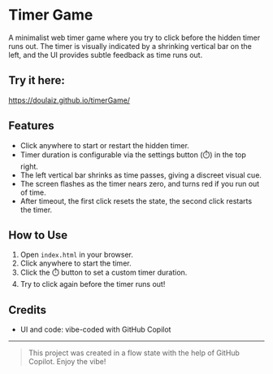 # Timer Game

A minimalist web timer game where you try to click before the hidden timer runs out. The timer is visually indicated by a shrinking vertical bar on the left, and the UI provides subtle feedback as time runs out.

## Try it here:
https://doulaiz.github.io/timerGame/

## Features
- Click anywhere to start or restart the hidden timer.
- Timer duration is configurable via the settings button (⏱️) in the top right.
- The left vertical bar shrinks as time passes, giving a discreet visual cue.
- The screen flashes as the timer nears zero, and turns red if you run out of time.
- After timeout, the first click resets the state, the second click restarts the timer.

## How to Use
1. Open `index.html` in your browser.
2. Click anywhere to start the timer.
3. Click the ⏱️ button to set a custom timer duration.
4. Try to click again before the timer runs out!

## Credits
- UI and code: vibe-coded with GitHub Copilot

---

> This project was created in a flow state with the help of GitHub Copilot. Enjoy the vibe!
